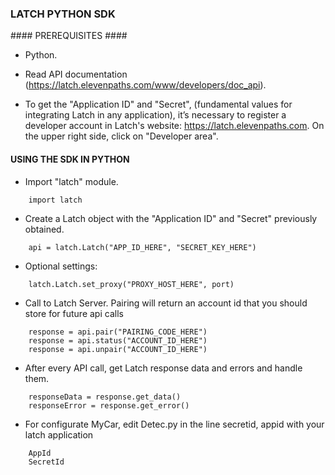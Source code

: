 ### LATCH PYTHON SDK ###


#### PREREQUISITES ####

* Python.

* Read API documentation (https://latch.elevenpaths.com/www/developers/doc_api).

* To get the "Application ID" and "Secret", (fundamental values for integrating Latch in any application), it’s necessary to register a developer account in Latch's website: https://latch.elevenpaths.com. On the upper right side, click on "Developer area".


#### USING THE SDK IN PYTHON ####

* Import "latch" module.
```
	import latch
```

* Create a Latch object with the "Application ID" and "Secret" previously obtained.
```
	api = latch.Latch("APP_ID_HERE", "SECRET_KEY_HERE")
```

* Optional settings:
```
	latch.Latch.set_proxy("PROXY_HOST_HERE", port)
```

* Call to Latch Server. Pairing will return an account id that you should store for future api calls
```
	response = api.pair("PAIRING_CODE_HERE")
	response = api.status("ACCOUNT_ID_HERE")
	response = api.unpair("ACCOUNT_ID_HERE")
```

* After every API call, get Latch response data and errors and handle them.
```
	responseData = response.get_data()
	responseError = response.get_error()
  ```

* For configurate MyCar, edit Detec.py in the line secretid, appid with your latch application

```
	AppId
	SecretId
  ```
